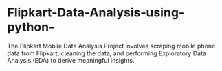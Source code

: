 # Flipkart-Data-Analysis-using-python-
The Flipkart Mobile Data Analysis Project involves scraping mobile phone data from Flipkart, cleaning the data, and performing Exploratory Data Analysis (EDA) to derive meaningful insights.
